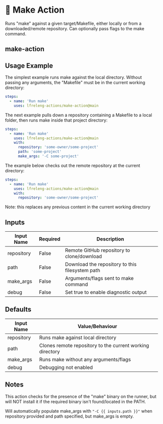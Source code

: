<!--
# SPDX-License-Identifier: Apache-2.0
# SPDX-FileCopyrightText: 2025 The Linux Foundation
-->

# 🔨 Make Action

Runs "make" against a given target/Makefile, either locally or from a
downloaded/remote repository. Can optionally pass flags to the make command.

## make-action

## Usage Example

The simplest example runs make against the local directory. Without passing
any arguments, the "Makefile" must be in the current working directory:

```yaml
steps:
  - name: 'Run make'
    uses: lfreleng-actions/make-action@main
```

The next example pulls down a repository containing a Makefile to a local
folder, then runs make inside that project directory:

<!-- markdownlint-disable MD046 -->

```yaml
steps:
  - name: 'Run make'
    uses: lfreleng-actions/make-action@main
    with:
      repository: 'some-owner/some-project'
      path: 'some-project'
      make_args: '-C some-project'
```

The example below checks out the remote repository at the current directory:

```yaml
steps:
  - name: 'Run make'
    uses: lfreleng-actions/make-action@main
    with:
      repository: 'some-owner/some-project'
```

Note: this replaces any previous content in the current working directory

<!-- markdownlint-enable MD046 -->

## Inputs

<!-- markdownlint-disable MD013 -->

| Input Name | Required | Description                                     |
| ---------- | -------- | ----------------------------------------------- |
| repository | False    | Remote GitHub repository to clone/download      |
| path       | False    | Download the repository to this filesystem path |
| make_args  | False    | Arguments/flags sent to make command            |
| debug      | False    | Set true to enable diagnostic output            |

<!-- markdownlint-enable MD013 -->

## Defaults

<!-- markdownlint-disable MD013 -->

| Input Name    | Value/Behaviour                                           |
| ------------- | --------------------------------------------------------- |
| repository    | Runs make against local directory                         |
| path          | Clones remote repository to the current working directory |
| make_args     | Runs make without any arguments/flags                     |
| debug         | Debugging not enabled                                     |

<!-- markdownlint-enable MD013 -->

## Notes

This action checks for the presence of the "make" binary on the runner, but
will NOT install it if the required binary isn't found/located in the PATH.

Will automatically populate make_args with `"-C {{ inputs.path }}"` when
repository provided and path specified, but make_args is empty.
